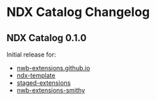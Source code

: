# NDX Catalog Changelog

## NDX Catalog 0.1.0

Initial release for:
- [nwb-extensions.github.io](https://github.com/nwb-extensions/nwb-extensions.github.io)
- [ndx-template](https://github.com/nwb-extensions/ndx-template)
- [staged-extensions](https://github.com/nwb-extensions/staged-extensions)
- [nwb-extensions-smithy](https://github.com/nwb-extensions/nwb-extensions-smithy)
